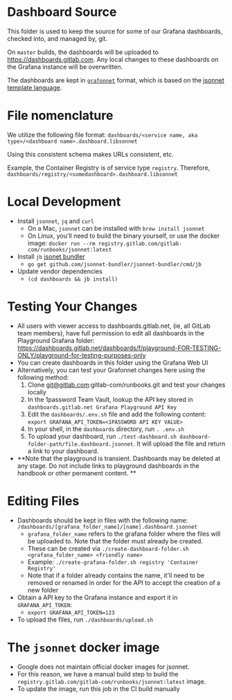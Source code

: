 # Dashboard Source

This folder is used to keep the source for some of our Grafana dashboards, checked into, and managed by, git.

On `master` builds, the dashboards will be uploaded to https://dashboards.gitlab.com. Any local changes to these dashboards on
the Grafana instance will be overwritten.

The dashboards are kept in [`grafonnet`](https://github.com/grafana/grafonnet-lib) format, which is based on the [jsonnet template language](https://jsonnet.org/).

# File nomenclature

We utilize the following file format: `dashboards/<service name, aka type>/<dashboard name>.dashboard.libsonnet`

Using this consistent schema makes URLs consistent, etc.

Example, the Container Registry is of service type `registry`.  Therefore,
`dashboards/registry/<somedashboard>.dashboard.libsonnet`

# Local Development

* Install `jsonnet`, `jq` and `curl`
  * On a Mac, `jsonnet` can be installed with `brew install jsonnet`
  * On Linux, you'll need to build the binary yourself, or use the docker image: `docker run --rm registry.gitlab.com/gitlab-com/runbooks/jsonnet:latest`
* Install `jb` [jsonet bundler](https://github.com/jsonnet-bundler/jsonnet-bundler/cmd/jb)
  * `go get github.com/jsonnet-bundler/jsonnet-bundler/cmd/jb`
* Update vendor dependencies
  * `(cd dashboards && jb install)`

# Testing Your Changes

* All users with viewer access to dashboards.gitlab.net, (ie, all GitLab team members), have full permission to edit all dashboards in the Playground Grafana folder: https://dashboards.gitlab.net/dashboards/f/playground-FOR-TESTING-ONLY/playground-for-testing-purposes-only
* You can create dashboards in this folder using the Grafana Web UI
* Alternatively, you can test your Grafonnet changes here using the following method:
  1. Clone git@gitlab.com:gitlab-com/runbooks.git and test your changes locally
  1. In the 1password Team Vault, lookup the API key stored in `dashboards.gitlab.net Grafana Playground API Key`
  1. Edit the `dashboards/.env.sh` file and add the following content: `export GRAFANA_API_TOKEN=<1PASSWORD API KEY VALUE>`
  1. In your shell, in the `dashboards` directory, run `. .env.sh`
  1. To upload your dashboard, run `./test-dashboard.sh dashboard-folder-path/file.dashboard.jsonnet`. It will upload the file and return a link to your dashboard.
* **Note that the playground is transient. Dashboards may be deleted at any stage. Do not include links to playground dashboards in the handbook or other permanent content. **

# Editing Files

* Dashboards should be kept in files with the following name: `/dashboards/[grafana_folder_name]/[name].dashboard.jsonnet`
  * `grafana_folder_name` refers to the grafana folder where the files will be uploaded to. Note that the folder must already be created.
  * These can be created via `./create-dashboard-folder.sh <grafana_folder_name> <friendly name>`
  * Example: `./create-grafana-folder.sh registry 'Container Registry'`
  * Note that if a folder already contains the name, it'll need to be removed or
    renamed in order for the API to accept the creation of a new folder
* Obtain a API key to the Grafana instance and export it in `GRAFANA_API_TOKEN`:
  * `export GRAFANA_API_TOKEN=123`
* To upload the files, run `./dashboards/upload.sh`

# The `jsonnet` docker image

* Google does not maintain official docker images for jsonnet.
* For this reason, we have a manual build step to build the `registry.gitlab.com/gitlab-com/runbooks/jsonnet:latest` image.
* To update the image, run this job in the CI build manually

